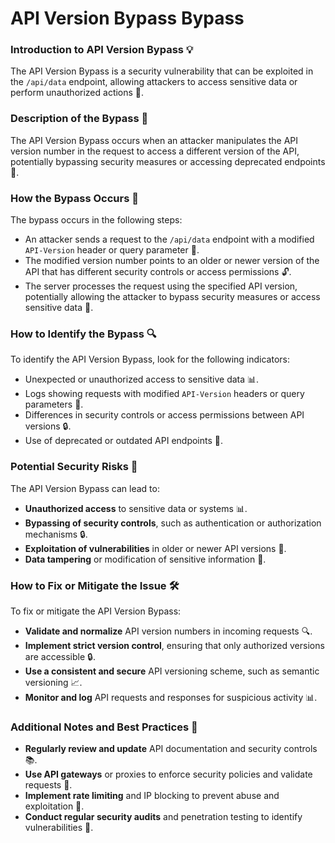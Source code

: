 # API Version Bypass Bypass

### Introduction to API Version Bypass 💡
The API Version Bypass is a security vulnerability that can be exploited in the `/api/data` endpoint, allowing attackers to access sensitive data or perform unauthorized actions 🚨.

### Description of the Bypass 📝
The API Version Bypass occurs when an attacker manipulates the API version number in the request to access a different version of the API, potentially bypassing security measures or accessing deprecated endpoints 🔄.

### How the Bypass Occurs 🤔
The bypass occurs in the following steps:
* An attacker sends a request to the `/api/data` endpoint with a modified `API-Version` header or query parameter 📝.
* The modified version number points to an older or newer version of the API that has different security controls or access permissions 🔓.
* The server processes the request using the specified API version, potentially allowing the attacker to bypass security measures or access sensitive data 🚪.

### How to Identify the Bypass 🔍
To identify the API Version Bypass, look for the following indicators:
* Unexpected or unauthorized access to sensitive data 📊.
* Logs showing requests with modified `API-Version` headers or query parameters 📝.
* Differences in security controls or access permissions between API versions 🔒.
* Use of deprecated or outdated API endpoints 🚫.

### Potential Security Risks 🚨
The API Version Bypass can lead to:
* **Unauthorized access** to sensitive data or systems 📊.
* **Bypassing of security controls**, such as authentication or authorization mechanisms 🔒.
* **Exploitation of vulnerabilities** in older or newer API versions 🚨.
* **Data tampering** or modification of sensitive information 📝.

### How to Fix or Mitigate the Issue 🛠️
To fix or mitigate the API Version Bypass:
* **Validate and normalize** API version numbers in incoming requests 🔍.
* **Implement strict version control**, ensuring that only authorized versions are accessible 🔒.
* **Use a consistent and secure** API versioning scheme, such as semantic versioning 📈.
* **Monitor and log** API requests and responses for suspicious activity 📊.

### Additional Notes and Best Practices 📝
* **Regularly review and update** API documentation and security controls 📚.
* **Use API gateways** or proxies to enforce security policies and validate requests 🚪.
* **Implement rate limiting** and IP blocking to prevent abuse and exploitation 🚫.
* **Conduct regular security audits** and penetration testing to identify vulnerabilities 🚨.
